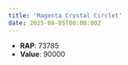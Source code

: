 ```yaml
---
title: 'Magenta Crystal Circlet'
date: 2025-08-05T00:00:00Z
---
```

- **RAP**: 73785
- **Value**: 90000
